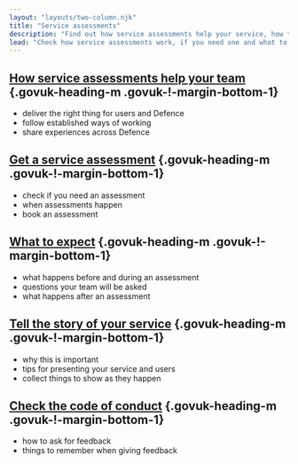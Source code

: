 ```yaml
---
layout: "layouts/two-column.njk"
title: "Service assessments"
description: "Find out how service assessments help your service, how to book one and what to expect."
lead: "Check how service assessments work, if you need one and what to expect."
---
```


## [How service assessments help your team](/service-assessments/how-service-assessments-help-your-team) {.govuk-heading-m .govuk-!-margin-bottom-1}

- deliver the right thing for users and Defence
- follow established ways of working 
- share experiences across Defence

## [Get a service assessment](/service-assessments/get-a-service-assessment) {.govuk-heading-m .govuk-!-margin-bottom-1}

- check if you need an assessment
- when assessments happen
- book an assessment 


## [What to expect](/service-assessments/what-to-expect) {.govuk-heading-m .govuk-!-margin-bottom-1}

- what happens before and during an assessment 
- questions your team will be asked 
- what happens after an assessment

## [Tell the story of your service](/service-assessments/tell-the-story-of-your-service) {.govuk-heading-m .govuk-!-margin-bottom-1}

- why this is important 
- tips for presenting your service and users
- collect things to show as they happen

## [Check the code of conduct](/service-assessments/check-the-code-of-conduct) {.govuk-heading-m .govuk-!-margin-bottom-1}

- how to ask for feedback
- things to remember when giving feedback
